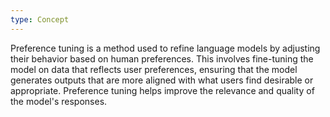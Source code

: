 ```yaml
---
type: Concept
---
```


Preference tuning is a method used to refine language models by adjusting their behavior based on human preferences. This involves fine-tuning the model on data that reflects user preferences, ensuring that the model generates outputs that are more aligned with what users find desirable or appropriate. Preference tuning helps improve the relevance and quality of the model's responses.